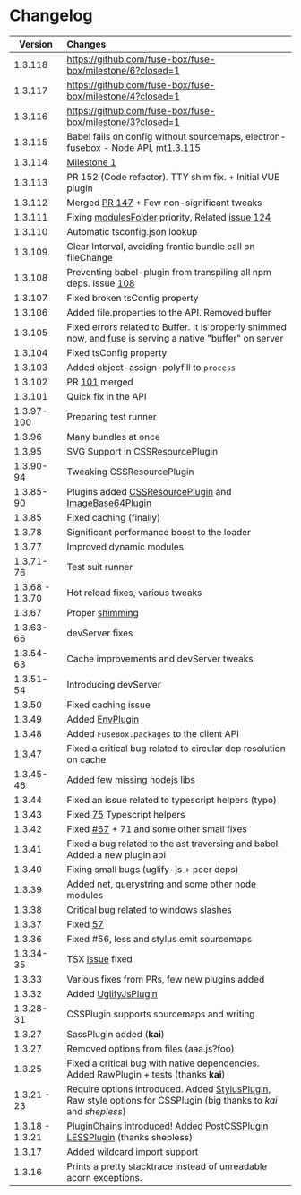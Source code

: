 # Changelog


| Version         | Changes                 |
| ---------------------- |:-----------------------------| 
| 1.3.118             | https://github.com/fuse-box/fuse-box/milestone/6?closed=1
| 1.3.117             | https://github.com/fuse-box/fuse-box/milestone/4?closed=1
| 1.3.116             | https://github.com/fuse-box/fuse-box/milestone/3?closed=1
| 1.3.115             | Babel fails on config without sourcemaps, electron-fusebox - Node API, [mt1.3.115](https://github.com/fuse-box/fuse-box/milestone/2?closed=1)
| 1.3.114             | [Milestone 1](https://github.com/fuse-box/fuse-box/milestone/1?closed=1)
| 1.3.113             | PR 152 (Code refactor). TTY shim fix. + Initial VUE plugin
| 1.3.112             | Merged [PR 147](https://github.com/fuse-box/fuse-box/pull/147) + Few non-significant tweaks
| 1.3.111             | Fixing [modulesFolder](http://fuse-box.org/#custom-modules-folder) priority, Related [issue 124](https://github.com/fuse-box/fuse-box/issues/124)
| 1.3.110             | Automatic tsconfig.json lookup
| 1.3.109             | Clear Interval, avoiding frantic bundle call on fileChange
| 1.3.108             | Preventing babel-plugin from transpiling all npm deps. Issue [108](https://github.com/fuse-box/fuse-box/issues/108)
| 1.3.107             | Fixed broken tsConfig property
| 1.3.106             | Added file.properties to the API. Removed buffer
| 1.3.105             | Fixed errors related to Buffer. It is properly shimmed now, and fuse is serving a native "buffer" on server
| 1.3.104             | Fixed tsConfig property
| 1.3.103             | Added object-assign-polyfill to `process`
| 1.3.102             | PR [101](https://github.com/fuse-box/fuse-box/pull/101) merged 
| 1.3.101             | Quick fix in the API
| 1.3.97-100          | Preparing test runner
| 1.3.96              | Many bundles at once
| 1.3.95              | SVG Support in CSSResourcePlugin
| 1.3.90-94           | Tweaking CSSResourcePlugin
| 1.3.85-90           | Plugins added [CSSResourcePlugin](http://fuse-box.org/#cssresourceplugin) and [ImageBase64Plugin](http://fuse-box.org/#imagebase64plugin)
| 1.3.85            | Fixed caching (finally)
| 1.3.78            | Significant performance boost to the loader 
| 1.3.77            | Improved dynamic modules
| 1.3.71-76         | Test suit runner
| 1.3.68 - 1.3.70   | Hot reload fixes, various tweaks
| 1.3.67            | Proper [shimming](http://fuse-box.org/#shimming) 
| 1.3.63-66         | devServer fixes
| 1.3.54-63         | Cache improvements and devServer tweaks
| 1.3.51-54         | Introducing devServer
| 1.3.50            | Fixed caching issue
| 1.3.49            | Added [EnvPlugin](#envplugin)
| 1.3.48            | Added `FuseBox.packages` to the client API
| 1.3.47            | Fixed a critical bug related to circular dep resolution on cache
| 1.3.45-46         | Added few missing nodejs libs
| 1.3.44            | Fixed an issue related to typescript helpers (typo)
| 1.3.43            | Fixed [75](https://github.com/fuse-box/fuse-box/issues/75) Typescript helpers
| 1.3.42            | Fixed [#67](https://github.com/fuse-box/fuse-box/issues/67) + 71 and some other small fixes
| 1.3.41            | Fixed a bug related to the ast traversing and babel. Added a new plugin api
| 1.3.40            | Fixing small bugs (uglify-js + peer deps)
| 1.3.39            | Added net, querystring and some other node modules
| 1.3.38            | Critical bug related to windows slashes
| 1.3.37            | Fixed [57](https://github.com/fuse-box/fuse-box/issues/57)
| 1.3.36            | Fixed #56, less and stylus emit sourcemaps
| 1.3.34-35            | TSX [issue](https://github.com/fuse-box/fuse-box/issues/46) fixed
| 1.3.33            | Various fixes from PRs, few new plugins added
| 1.3.32            | Added [UglifyJsPlugin](#uglifyjsplugin)
| 1.3.28-31         | CSSPlugin supports sourcemaps and writing
| 1.3.27            | SassPlugin added (__kai__)
| 1.3.27            | Removed options from files (aaa.js?foo)
| 1.3.25            | Fixed a critical bug with native dependencies. Added RawPlugin + tests (thanks __kai__) |
| 1.3.21 - 23         | Require options introduced. Added [StylusPlugin](#stylusplugin), Raw style options for CSSPlugin (big thanks to _kai_ and _shepless_) |
| 1.3.18 - 1.3.21     | PluginChains introduced! Added [PostCSSPlugin](#postcssplugin) [LESSPlugin](#lessplugin) (thanks shepless) |
| 1.3.17            | Added [wildcard import](#wildcard-import) support |
| 1.3.16            |Prints a pretty stacktrace instead of unreadable acorn exceptions.|

